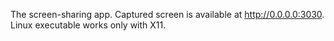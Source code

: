 The screen-sharing app. Captured screen is available at http://0.0.0.0:3030. Linux executable works only with X11.
